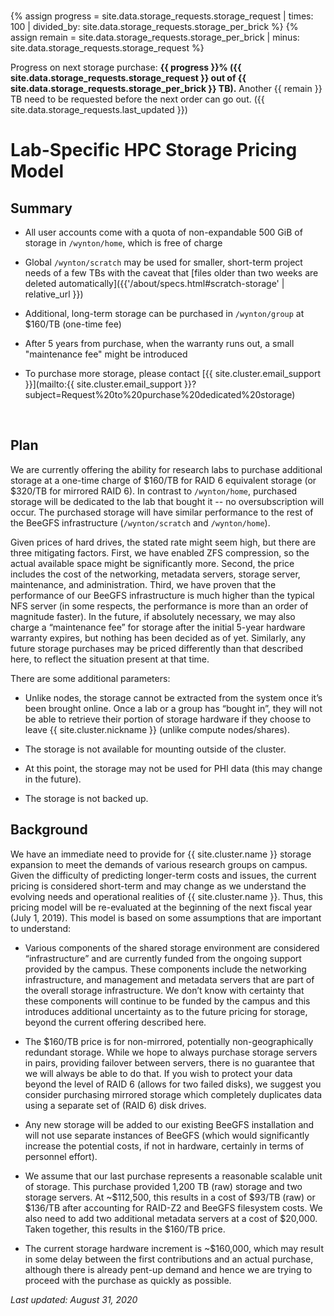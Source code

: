 <!-- Propose we eliminate this page. HGP 2020-11-05 -->


<div class="alert alert-info" role="alert" style="margin-top: 3ex; margin-bottom: 3ex;">
{% assign progress = site.data.storage_requests.storage_request | times: 100 | divided_by: site.data.storage_requests.storage_per_brick %}
{% assign remain = site.data.storage_requests.storage_per_brick | minus: site.data.storage_requests.storage_request %}

Progress on next storage purchase: <strong>{{ progress }}% ({{ site.data.storage_requests.storage_request }} out of {{ site.data.storage_requests.storage_per_brick }} TB).</strong> Another {{ remain }} TB need to be requested before the next order can go out.
({{ site.data.storage_requests.last_updated }})
</div>

# Lab-Specific HPC Storage Pricing Model


## Summary

* All user accounts come with a quota of non-expandable 500 GiB of storage in `/wynton/home`, which is free of charge

* Global `/wynton/scratch` may be used for smaller, short-term project needs of a few TBs with the caveat that [files older than two weeks are deleted automatically]({{'/about/specs.html#scratch-storage' | relative_url }})

* Additional, long-term storage can be purchased in `/wynton/group` at $160/TB (one-time fee)

* After 5 years from purchase, when the warranty runs out, a small "maintenance fee" might be introduced

* To purchase more storage, please contact [{{ site.cluster.email_support }}](mailto:{{ site.cluster.email_support }}?subject=Request%20to%20purchase%20dedicated%20storage)

<br>


## Plan

We are currently offering the ability for research labs to purchase additional storage at a one-time charge of $160/TB for RAID 6 equivalent storage (or $320/TB for mirrored RAID 6).  In contrast to `/wynton/home`, purchased storage will be dedicated to the lab that bought it -- no oversubscription will occur.  The purchased storage will have similar performance to the rest of the BeeGFS infrastructure (`/wynton/scratch` and `/wynton/home`).

Given prices of hard drives, the stated rate might seem high, but there are three mitigating factors. First, we have enabled ZFS compression, so the actual available space might be significantly more. Second, the price includes the cost of the networking, metadata servers, storage server, maintenance, and administration. Third, we have proven that the performance of our BeeGFS infrastructure is much higher than the typical NFS server (in some respects, the performance is more than an order of magnitude faster). In the future, if absolutely necessary, we may also charge a “maintenance fee” for storage after the initial 5-year hardware warranty expires, but nothing has been decided as of yet. Similarly, any future storage purchases may be priced differently than that described here, to reflect the situation present at that time.

There are some additional parameters:

* Unlike nodes, the storage cannot be extracted from the system once it’s been brought online. Once a lab or a group has “bought in”, they will not be able to retrieve their portion of storage hardware if they choose to leave {{ site.cluster.nickname }} (unlike compute nodes/shares).

* The storage is not available for mounting outside of the cluster.

* At this point, the storage may not be used for PHI data (this may change in the future).

* The storage is not backed up.


## Background

We have an immediate need to provide for {{ site.cluster.name }} storage expansion to meet the demands of various research groups on campus. Given the difficulty of predicting longer-term costs and issues, the current pricing is considered short-term and may change as we understand the evolving needs and operational realities of {{ site.cluster.name }}. Thus, this pricing model will be re-evaluated at the beginning of the next fiscal year (July 1, 2019). This model is based on some assumptions that are important to understand:

* Various components of the shared storage environment are considered “infrastructure” and are currently funded from the ongoing support provided by the campus.  These components include the networking infrastructure, and management and metadata servers that are part of the overall storage infrastructure. We don’t know with certainty that these components will continue to be funded by the campus and this introduces additional uncertainty as to the future pricing for storage, beyond the current offering described here.

* The $160/TB price is for non-mirrored, potentially non-geographically redundant storage.  While we hope to always purchase storage servers in pairs, providing failover between servers, there is no guarantee that we will always be able to do that. If you wish to protect your data beyond the level of RAID 6 (allows for two failed disks), we suggest you consider purchasing mirrored storage which completely duplicates data using a separate set of (RAID 6) disk drives.

* Any new storage will be added to our existing BeeGFS installation and will not use separate instances of BeeGFS (which would significantly increase the potential costs, if not in hardware, certainly in terms of personnel effort).

* We assume that our last purchase represents a reasonable scalable unit of storage.  This purchase provided 1,200 TB (raw) storage and two storage servers.  At ~$112,500, this results in a cost of $93/TB (raw) or $136/TB after accounting for RAID-Z2 and BeeGFS filesystem costs. We also need to add two additional metadata servers at a cost of $20,000. Taken together, this results in the $160/TB price.

* The current storage hardware increment is ~$160,000, which may result in some delay between the first contributions and an actual purchase, although there is already pent-up demand and hence we are trying to proceed with the purchase as quickly as possible.


_Last updated: August 31, 2020_

